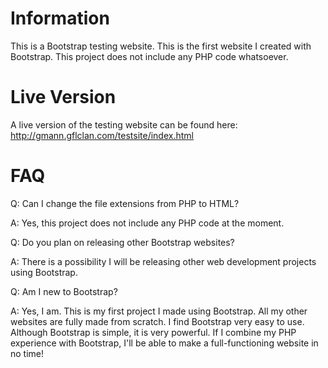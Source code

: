 # Information
This is a Bootstrap testing website. This is the first website I created with Bootstrap. This project does not include any PHP code whatsoever.

# Live Version
A live version of the testing website can be found here: http://gmann.gflclan.com/testsite/index.html

# FAQ
Q: Can I change the file extensions from PHP to HTML?

A: Yes, this project does not include any PHP code at the moment.

Q: Do you plan on releasing other Bootstrap websites?

A: There is a possibility I will be releasing other web development projects using Bootstrap.

Q: Am I new to Bootstrap?

A: Yes, I am. This is my first project I made using Bootstrap. All my other websites are fully made from scratch. I find Bootstrap very easy to use. Although Bootstrap is simple, it is very powerful. If I combine my PHP experience with Bootstrap, I'll be able to make a full-functioning website in no time!